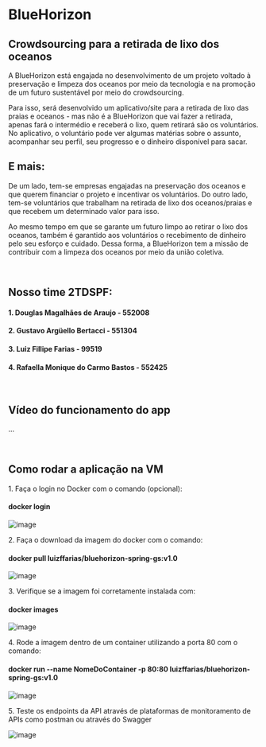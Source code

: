 # BlueHorizon
## Crowdsourcing para a retirada de lixo dos oceanos
<p>A BlueHorizon está engajada no desenvolvimento de um projeto voltado à preservação e limpeza dos oceanos por meio da tecnologia e na promoção de um futuro sustentável por meio do crowdsourcing.</p>
<p>Para isso, será desenvolvido um aplicativo/site para a retirada de lixo das praias e oceanos - mas não é a BlueHorizon que vai fazer a retirada, apenas fará o intermédio e receberá o lixo, quem retirará são os voluntários. No aplicativo, o voluntário pode ver algumas matérias sobre o assunto, acompanhar seu perfil, seu progresso e o dinheiro disponível para sacar.</p>

## E mais:
<p>De um lado, tem-se empresas engajadas na preservação dos oceanos e que querem financiar o projeto e incentivar os voluntários. Do outro lado, tem-se voluntários que trabalham na retirada de lixo dos oceanos/praias e que recebem um determinado valor para isso.</p>
<p>Ao mesmo tempo em que se garante um futuro limpo ao retirar o lixo dos oceanos, também é garantido aos voluntários o recebimento de dinheiro pelo seu esforço e cuidado. Dessa forma, a BlueHorizon tem a missão de contribuir com a limpeza dos oceanos por meio da união coletiva.</p>
<p></p><br>

## Nosso time 2TDSPF:
#### 1. Douglas Magalhães de Araujo - 552008

#### 2. Gustavo Argüello Bertacci - 551304

#### 3. Luiz Fillipe Farias - 99519

#### 4. Rafaella Monique do Carmo Bastos - 552425
<p></p><br>

## Vídeo do funcionamento do app
...
<p></p><br>

## Como rodar a aplicação na VM

<p>1. Faça o login no Docker com o comando (opcional): </p>

#### docker login

![image](https://github.com/rafaellabastos/gs-bluehorizon-devops/assets/126570094/d459a257-2882-4279-80f8-6213035683b9)
<br>

<p>2. Faça o download da imagem do docker com o comando: </p> 

#### docker pull luizffarias/bluehorizon-spring-gs:v1.0

![image](https://github.com/rafaellabastos/gs-bluehorizon-devops/assets/126570094/4dba6bbd-1481-4be4-aae6-2ffb031ac44c)
<br>

<p>3. Verifique se a imagem foi corretamente instalada com: </p>

#### docker images

![image](https://github.com/rafaellabastos/gs-bluehorizon-devops/assets/126570094/25867bdb-1dd0-4053-9b3c-5486a1894743)
<br>

<p>4. Rode a imagem dentro de um container utilizando a porta 80 com o comando: </p> 

#### docker run --name NomeDoContainer -p 80:80 luizffarias/bluehorizon-spring-gs:v1.0

![image](https://github.com/rafaellabastos/gs-bluehorizon-devops/assets/126570094/d812f825-59d3-4bb3-b8e3-c26d739943d4)

<p>5. Teste os endpoints da API através de plataformas de monitoramento de APIs como postman ou através do Swagger</p>

![image](https://github.com/rafaellabastos/gs-bluehorizon-devops/assets/126570094/0d507f78-7414-4dd5-9815-3dadac9a196f)



